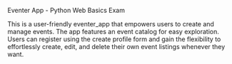 Eventer App - Python Web Basics Exam

This is a user-friendly eventer_app that empowers users to create and manage events. 
The app features an event catalog for easy exploration. Users can register using the 
create profile form and gain the flexibility to effortlessly create, edit, and delete their own event listings whenever they want.
